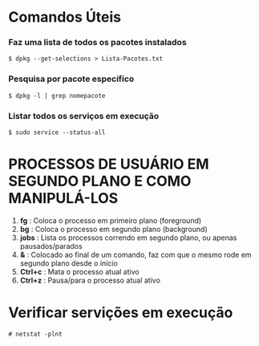# Comandos Úteis
### Faz uma lista de todos os pacotes instalados

```
$ dpkg --get-selections > Lista-Pacotes.txt 
```

### Pesquisa por pacote específico 

```
$ dpkg -l | grep nomepacote
```

### Listar todos os serviços em execução 
```
$ sudo service --status-all
```
# PROCESSOS DE USUÁRIO EM SEGUNDO PLANO E COMO MANIPULÁ-LOS

1. **fg** : Coloca o processo em primeiro plano (foreground)
2. **bg** : Coloca o processo em segundo plano (background)
3. **jobs** : Lista os processos correndo em segundo plano, ou apenas pausados/parados
4. **&** : Colocado ao final de um comando, faz com que o mesmo rode em segundo plano desde o início
5. **Ctrl+c** : Mata o processo atual ativo
6. **Ctrl+z** : Pausa/para o processo atual ativo

# Verificar servições em execução
`# netstat -plnt` 